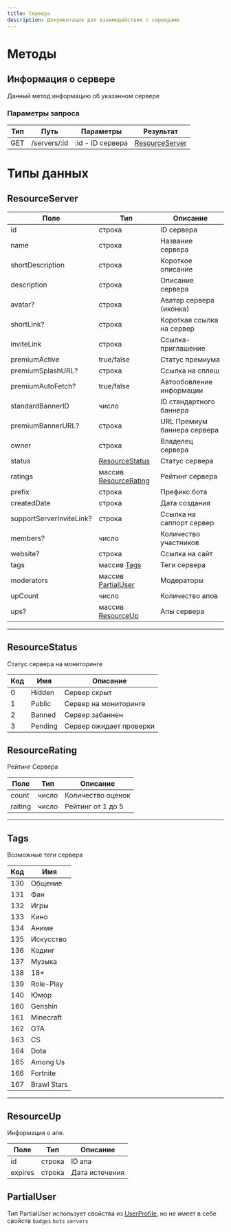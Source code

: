 ```yaml
---
title: Сервера
description: Документация для взаимодействия с серверами
---
```


# Методы

## Информация о сервере
Данный метод информацию об указанном сервере

### Параметры запроса
| Тип | Путь      | Параметры 		|	Результат	|
|-----|-----------|---------------|-----------|
| GET | /servers/:id | :id - ID сервера	| [ResourceServer](#resourceserver)


# Типы данных

## ResourceServer

|	Поле	|	Тип			|	Описание	|
|-------|---------|-----------|
|	id		|	строка	|	ID сервера	|
|	name	|	строка	| Название сервера	|
|	shortDescription	|	строка	| Короткое описание	|
|	description	|	строка	| Описание сервера	|
|	avatar?	|	строка	| Аватар сервера (иконка) |
|	shortLink?	| строка	| Короткая ссылка на сервер	|
|	inviteLink	|	строка	| Ссылка-приглашение	|
|	premiumActive	|	true/false	|	Статус премиума	|
|	premiumSplashURL?	|	строка	|	Ссылка на сплеш	|	
|	premiumAutoFetch?	|	true/false	| Автообовление информации	|
|	standardBannerID	|	число	| ID стандартного баннера 	|
|	premiumBannerURL?	|	строка	| URL Премиум баннера сервера	|
|	owner	|	строка	| Владелец сервера	|
|	status	|	[ResourceStatus](#resourcestatus) | Статус сервера |
|	ratings	|	массив [ResourceRating](#resourcerating)	| Рейтинг сервера |
|	prefix	|	строка	| Префикс бота	|
|	createdDate	|	строка	| Дата создания	|
|	supportServerInviteLink?	|	строка | Ссылка на саппорт сервер	|
|	members?	| число	|	Количество участников	|
|	website?	|	строка	|	Ссылка на сайт	|
|	tags	|	массив [Tags](#tags)	|	Теги сервера	|
|	moderators	|	массив [PartialUser](#partialuser)	|	Модераторы	|
|	upCount	|	число	| Количество апов	|
|	ups?	|	массив [ResourceUp](#resourceup)	|	Апы сервера	|

---
## ResourceStatus
Статус сервера на мониторинге

| Код	|	Имя	|	Описание	|
|-----|-----|-----------|
|	0	|	Hidden	|	Сервер скрыт	|
|	1	|	Public	|	Сервер на мониторинге	|
|	2	|	Banned	| Сервер забаннен	|
|	3	|	Pending	|	Сервер ожидает проверки	|


## ResourceRating
Рейтинг Сервера

| Поле | Тип	| Описание	|
|------|------|-----------|
| count | число	|	Количество оценок |
| raiting	|	число | Рейтинг от 1 до 5	|

---

## Tags
Возможные теги сервера

| Код | Имя |
|-----|-----|
| 130 |Общение|
| 131 |Фан|
| 132 |Игры|
| 133 |Кино|
| 134 |Аниме|
| 135 |Искусство|
| 136 |Кодинг|
| 137 |Музыка|
| 138 |18+|
| 139 |Role-Play|
| 140 |Юмор|
| 160 |Genshin|
| 161 |Minecraft|
| 162 |GTA|
| 163 |CS|
| 164 |Dota|
| 165 |Among Us|
| 166 |Fortnite|
| 167 |Brawl Stars|
---

## ResourceUp
Информация о апе.

| Поле	| Тип	|	Описание	|
|-------|-----|-----------|
|	id	|	строка	|	ID апа
|	expires	|	строка	|	Дата истечения	|


## PartialUser
Тип PartialUser использует свойства из [UserProfiIe](/api/profiles#userprofile), но не имеет в себе свойств `badges` `bots` `servers`
